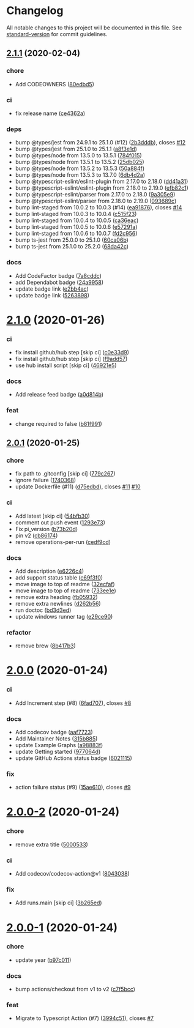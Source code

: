 # Changelog

All notable changes to this project will be documented in this file. See [standard-version](https://github.com/conventional-changelog/standard-version) for commit guidelines.

## [2.1.1](https://github.com/peaceiris/actions-pixela/compare/v2.1.0...v2.1.1) (2020-02-04)


### chore

* Add CODEOWNERS ([80edbd5](https://github.com/peaceiris/actions-pixela/commit/80edbd5c04dd9188dc6cea41ed68b299d3888e4e))

### ci

* fix release name ([ce4362a](https://github.com/peaceiris/actions-pixela/commit/ce4362a52029041a11b0c9be951b6b1309749772))

### deps

* bump @types/jest from 24.9.1 to 25.1.0 (#12) ([2b3dddb](https://github.com/peaceiris/actions-pixela/commit/2b3dddb6313fe7e7f90d29f7e89af30776041add)), closes [#12](https://github.com/peaceiris/actions-pixela/issues/12)
* bump @types/jest from 25.1.0 to 25.1.1 ([a8f3e1d](https://github.com/peaceiris/actions-pixela/commit/a8f3e1d13a0193fa2bfcf5d4e76e759ddde33c71))
* bump @types/node from 13.5.0 to 13.5.1 ([784f015](https://github.com/peaceiris/actions-pixela/commit/784f0157a4eb9727055dfffc115da029cf4a1415))
* bump @types/node from 13.5.1 to 13.5.2 ([25db025](https://github.com/peaceiris/actions-pixela/commit/25db025084839fe608bdde26b1bbf95cce0dea70))
* bump @types/node from 13.5.2 to 13.5.3 ([50a884f](https://github.com/peaceiris/actions-pixela/commit/50a884f79d3c865c54a269897cb12e03d3381690))
* bump @types/node from 13.5.3 to 13.7.0 ([6db4d2a](https://github.com/peaceiris/actions-pixela/commit/6db4d2a24511c9258fe4ec95224df80569de1045))
* bump @typescript-eslint/eslint-plugin from 2.17.0 to 2.18.0 ([dd41a31](https://github.com/peaceiris/actions-pixela/commit/dd41a3136612a0a75a16a4c358384fbe3059cbab))
* bump @typescript-eslint/eslint-plugin from 2.18.0 to 2.19.0 ([efb82c1](https://github.com/peaceiris/actions-pixela/commit/efb82c176dd2e72e82c6e521b7ae595407a8d33d))
* bump @typescript-eslint/parser from 2.17.0 to 2.18.0 ([9a305e9](https://github.com/peaceiris/actions-pixela/commit/9a305e96dcf79bdc5e95e75865427c8e0910907b))
* bump @typescript-eslint/parser from 2.18.0 to 2.19.0 ([093689c](https://github.com/peaceiris/actions-pixela/commit/093689cc68333e579bd4c3e35a803b6a8fb3b803))
* bump lint-staged from 10.0.2 to 10.0.3 (#14) ([ea91876](https://github.com/peaceiris/actions-pixela/commit/ea91876f6b4639a74618c9f4924f76b127bd4840)), closes [#14](https://github.com/peaceiris/actions-pixela/issues/14)
* bump lint-staged from 10.0.3 to 10.0.4 ([c515f23](https://github.com/peaceiris/actions-pixela/commit/c515f23c458d54680c9baf45252fd6bb68a43dd7))
* bump lint-staged from 10.0.4 to 10.0.5 ([ca36eac](https://github.com/peaceiris/actions-pixela/commit/ca36eac791ae356fa7e0631e6c44f53606e2128d))
* bump lint-staged from 10.0.5 to 10.0.6 ([e57291a](https://github.com/peaceiris/actions-pixela/commit/e57291a897277245c66adeb6b55e3637e32ae5b7))
* bump lint-staged from 10.0.6 to 10.0.7 ([fd2c956](https://github.com/peaceiris/actions-pixela/commit/fd2c9562b487238f3fa91219d6fd4a0dbac6caf0))
* bump ts-jest from 25.0.0 to 25.1.0 ([60ca06b](https://github.com/peaceiris/actions-pixela/commit/60ca06b9887fdbd8062a41e3bd7dab418675ada1))
* bump ts-jest from 25.1.0 to 25.2.0 ([68da42c](https://github.com/peaceiris/actions-pixela/commit/68da42c73aba3eb301003316829491ff6739f7d8))

### docs

* Add CodeFactor badge ([7a8cddc](https://github.com/peaceiris/actions-pixela/commit/7a8cddca4699e877195469a38e91f11552db9692))
* add Dependabot badge ([24a9958](https://github.com/peaceiris/actions-pixela/commit/24a99581e2ca691f7d6cf8fda131d97f9b9a84c2))
* update badge link ([e2bb4ac](https://github.com/peaceiris/actions-pixela/commit/e2bb4ac90ba1872ec1cd10f4996db0e702dc582c))
* update badge link ([5263898](https://github.com/peaceiris/actions-pixela/commit/52638989f8b14a16c0867a23710ae47dc5fd646b))



# [2.1.0](https://github.com/peaceiris/actions-pixela/compare/v2.0.1...v2.1.0) (2020-01-26)


### ci

* fix install github/hub step [skip ci] ([c0e33d9](https://github.com/peaceiris/actions-pixela/commit/c0e33d9c3b1d38061303fe00f597ffeb70f110a4))
* fix install github/hub step [skip ci] ([f9add57](https://github.com/peaceiris/actions-pixela/commit/f9add57dcf7eb09fadadf9296c152b6ed9b23e86))
* use hub install script [skip ci] ([46921e5](https://github.com/peaceiris/actions-pixela/commit/46921e50f2e80a01ff83f80997087e2bb8c8f2a4))

### docs

* Add release feed badge ([a0d814b](https://github.com/peaceiris/actions-pixela/commit/a0d814b7f5649ec0ef5cbdaa1be3f38078df7c66))

### feat

* change required to false ([b81f991](https://github.com/peaceiris/actions-pixela/commit/b81f9916dfdb864f734ef8e98659d14930cf264e))



## [2.0.1](https://github.com/peaceiris/actions-pixela/compare/v2.0.0...v2.0.1) (2020-01-25)


### chore

* fix path to .gitconfig [skip ci] ([779c267](https://github.com/peaceiris/actions-pixela/commit/779c267839cc9d48ae26433d7dfc16b7a0847c83))
* ignore failure ([1740368](https://github.com/peaceiris/actions-pixela/commit/17403680e48dde006efb55decef7337d89d69a7c))
* update Dockerfile (#11) ([d75edbd](https://github.com/peaceiris/actions-pixela/commit/d75edbdee90c842a3890c9aae485b42ee9f7855d)), closes [#11](https://github.com/peaceiris/actions-pixela/issues/11) [#10](https://github.com/peaceiris/actions-pixela/issues/10)

### ci

* Add latest [skip ci] ([54bfb30](https://github.com/peaceiris/actions-pixela/commit/54bfb306f893b588029b273b06f9f4ea1257c22c))
* comment out push event ([1293e73](https://github.com/peaceiris/actions-pixela/commit/1293e73a50f84ea1a63a2c7fd48ac160ed84e075))
* Fix pi_version ([b73b20d](https://github.com/peaceiris/actions-pixela/commit/b73b20d4af52c7946234982617b38fb858e7cb25))
* pin v2 ([cb86174](https://github.com/peaceiris/actions-pixela/commit/cb86174ec9126c9ea4638040a756792e25947a06))
* remove operations-per-run ([cedf9cd](https://github.com/peaceiris/actions-pixela/commit/cedf9cde91f6f59e0cc367f07031b6f00af73c0a))

### docs

* Add description ([e6226c4](https://github.com/peaceiris/actions-pixela/commit/e6226c4e26750a02457c091a4767403dc0f9a918))
* add support status table ([c69f3f0](https://github.com/peaceiris/actions-pixela/commit/c69f3f077ebc1ffe3068b6be3d73ab37ad4d2f7e))
* move image to top of readme ([32ecfaf](https://github.com/peaceiris/actions-pixela/commit/32ecfaf167130153bd328ab49bfe13500f4416f8))
* move image to top of readme ([733ee1e](https://github.com/peaceiris/actions-pixela/commit/733ee1ea69be6926beeff88f86d1917a46391bd9))
* remove extra heading ([fb05932](https://github.com/peaceiris/actions-pixela/commit/fb059326a11189ba51d692b1e0e8b722666c4a56))
* remove extra newlines ([d262b56](https://github.com/peaceiris/actions-pixela/commit/d262b56abdab099eeac7ff369a960a95fdd17565))
* run doctoc ([bd3d3ed](https://github.com/peaceiris/actions-pixela/commit/bd3d3edb072f4fe549c021a0c46345a9253f8871))
* update windows runner tag ([e29ce90](https://github.com/peaceiris/actions-pixela/commit/e29ce909e382fd011ea5abc40c2635d7f54f473a))

### refactor

* remove brew ([8b417b3](https://github.com/peaceiris/actions-pixela/commit/8b417b34085d8fd5844303c8ae77d0c6af4aeb0c))



# [2.0.0](https://github.com/peaceiris/actions-pixela/compare/v2.0.0-2...v2.0.0) (2020-01-24)


### ci

* Add Increment step (#8) ([6fad707](https://github.com/peaceiris/actions-pixela/commit/6fad7075b715e010c6987bc714a32773f0d7c07b)), closes [#8](https://github.com/peaceiris/actions-pixela/issues/8)

### docs

* Add codecov badge ([aaf7723](https://github.com/peaceiris/actions-pixela/commit/aaf77233bfae7f7021c0d333bdb91fa2522175f3))
* Add Maintainer Notes ([315b885](https://github.com/peaceiris/actions-pixela/commit/315b88580e81a1c75773261c9486f5c02005e656))
* update Example Graphs ([a98883f](https://github.com/peaceiris/actions-pixela/commit/a98883f8339d5130bf89190c01321ec815145970))
* update Getting started ([977064d](https://github.com/peaceiris/actions-pixela/commit/977064de800c172809ae41254b80bfc9742bc555))
* update GitHub Actions status badge ([6021115](https://github.com/peaceiris/actions-pixela/commit/60211157beb8a8aae5cd7f70ebbf3d6f89ff67ee))

### fix

* action failure status (#9) ([15ae610](https://github.com/peaceiris/actions-pixela/commit/15ae610bba7a6b5209e1fdbb14d2fb14efb4a4f8)), closes [#9](https://github.com/peaceiris/actions-pixela/issues/9)



# [2.0.0-2](https://github.com/peaceiris/actions-pixela/compare/v2.0.0-1...v2.0.0-2) (2020-01-24)


### chore

* remove extra title ([5000533](https://github.com/peaceiris/actions-pixela/commit/50005339b1f506cf5988d0321d5bfeaf656376c7))

### ci

* Add codecov/codecov-action@v1 ([8043038](https://github.com/peaceiris/actions-pixela/commit/8043038ddea9093f41e02ead40810fec03bd2181))

### fix

* Add runs.main [skip ci] ([3b265ed](https://github.com/peaceiris/actions-pixela/commit/3b265eda9603d02b8030fade1b054347c82ed42b))



# [2.0.0-1](https://github.com/peaceiris/actions-pixela/compare/v1.2.0...v2.0.0-1) (2020-01-24)


### chore

* update year ([b97c011](https://github.com/peaceiris/actions-pixela/commit/b97c011b724415dd2538d2449cba61f4a922c95c))

### docs

* bump actions/checkout from v1 to v2 ([c7f5bcc](https://github.com/peaceiris/actions-pixela/commit/c7f5bcccb34dd0f69cf88b8727582e70bf204840))

### feat

* Migrate to Typescript Action (#7) ([3994c51](https://github.com/peaceiris/actions-pixela/commit/3994c51f700c389f5f31f064372651c4697dccf9)), closes [#7](https://github.com/peaceiris/actions-pixela/issues/7)
